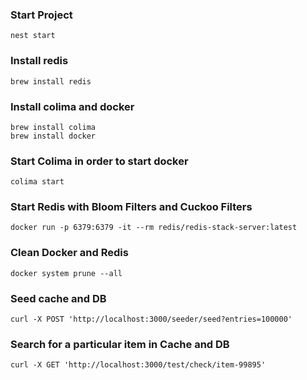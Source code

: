 ### Start Project
```
nest start
```

### Install redis
```
brew install redis
```

### Install colima and docker
```
brew install colima
brew install docker

```
### Start Colima in order to start docker
```
colima start
```
### Start Redis with Bloom Filters and Cuckoo Filters

```
docker run -p 6379:6379 -it --rm redis/redis-stack-server:latest
```

### Clean Docker and Redis

```
docker system prune --all
```

### Seed cache and DB
```
curl -X POST 'http://localhost:3000/seeder/seed?entries=100000'
```

### Search for a particular item in Cache and DB

```
curl -X GET 'http://localhost:3000/test/check/item-99895'
```